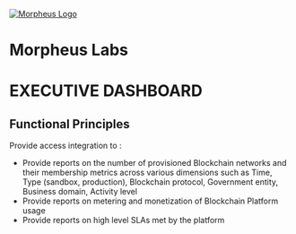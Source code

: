 [![Morpheus Logo](https://media.licdn.com/mpr/mpr/shrink_200_200/AAIA_wDGAAAAAQAAAAAAAAv9AAAAJDBhZWVmYmI2LWEwOTAtNGU4Ny1iNjhmLThjMjUxODE4NjcyOQ.png)](http://morpheuslabs.io/)
# Morpheus Labs

# EXECUTIVE DASHBOARD

## Functional Principles
Provide access integration to :
  - Provide reports on the number of provisioned Blockchain networks and their membership metrics across various dimensions such as Time, Type (sandbox, production), Blockchain protocol, Government entity, Business domain, Activity level
  - Provide reports on metering and monetization of Blockchain Platform usage
  - Provide reports on high level SLAs met by the platform
